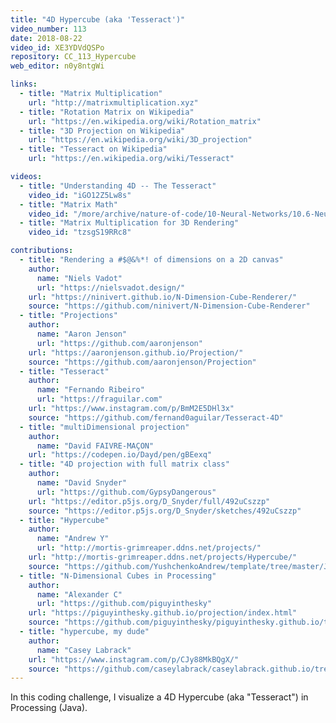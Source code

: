 ```yaml
---
title: "4D Hypercube (aka 'Tesseract')"
video_number: 113
date: 2018-08-22
video_id: XE3YDVdQSPo
repository: CC_113_Hypercube
web_editor: n0y8ntgWi

links:
  - title: "Matrix Multiplication"
    url: "http://matrixmultiplication.xyz"
  - title: "Rotation Matrix on Wikipedia"
    url: "https://en.wikipedia.org/wiki/Rotation_matrix"
  - title: "3D Projection on Wikipedia"
    url: "https://en.wikipedia.org/wiki/3D_projection"
  - title: "Tesseract on Wikipedia"
    url: "https://en.wikipedia.org/wiki/Tesseract"

videos:
  - title: "Understanding 4D -- The Tesseract"
    video_id: "iGO12Z5Lw8s"
  - title: "Matrix Math"
    video_id: "/more/archive/nature-of-code/10-Neural-Networks/10.6-Neural-Networks-Matrix-Math-Part-1"
  - title: "Matrix Multiplication for 3D Rendering"
    video_id: "tzsgS19RRc8"

contributions:
  - title: "Rendering a #$@&%*! of dimensions on a 2D canvas"
    author:
      name: "Niels Vadot"
      url: "https://nielsvadot.design/"
    url: "https://ninivert.github.io/N-Dimension-Cube-Renderer/"
    source: "https://github.com/ninivert/N-Dimension-Cube-Renderer"
  - title: "Projections"
    author:
      name: "Aaron Jenson"
      url: "https://github.com/aaronjenson"
    url: "https://aaronjenson.github.io/Projection/"
    source: "https://github.com/aaronjenson/Projection"
  - title: "Tesseract"
    author:
      name: "Fernando Ribeiro"
      url: "https://fraguilar.com"
    url: "https://www.instagram.com/p/BmM2E5DHl3x"
    source: "https://github.com/fernand0aguilar/Tesseract-4D"
  - title: "multiDimensional projection"
    author:
      name: "David FAIVRE-MAÇON"
    url: "https://codepen.io/Dayd/pen/gBEexq"
  - title: "4D projection with full matrix class"
    author:
      name: "David Snyder"
      url: "https://github.com/GypsyDangerous"
    url: "https://editor.p5js.org/D_Snyder/full/492uCszzp"
    source: "https://editor.p5js.org/D_Snyder/sketches/492uCszzp"
  - title: "Hypercube"
    author:
      name: "Andrew Y"
      url: "http://mortis-grimreaper.ddns.net/projects/"
    url: "http://mortis-grimreaper.ddns.net/projects/Hypercube/"
    source: "https://github.com/YushchenkoAndrew/template/tree/master/JS/Hypercube"
  - title: "N-Dimensional Cubes in Processing"
    author:
      name: "Alexander C"
      url: "https://github.com/piguyinthesky"
    url: "https://piguyinthesky.github.io/projection/index.html"
    source: "https://github.com/piguyinthesky/piguyinthesky.github.io/tree/main/projection/Projection"
  - title: "hypercube, my dude"
    author:
      name: "Casey Labrack"
    url: "https://www.instagram.com/p/CJy88MkBQgX/"
    source: "https://github.com/caseylabrack/caseylabrack.github.io/tree/master/sketches/hypercube"
---
```


In this coding challenge, I visualize a 4D Hypercube (aka "Tesseract") in Processing (Java).
